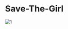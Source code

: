#  Save-The-Girl


![1](https://user-images.githubusercontent.com/17800800/159883180-e29839c8-9faf-458f-a2f8-5044ca0b50e0.png)
